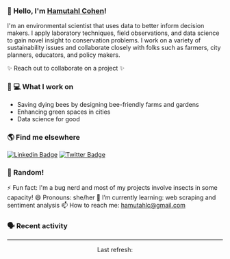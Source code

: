 ### 👋 Hello, I'm [Hamutahl Cohen](https://hamutahlcohen.squarespace.com/)!

I'm an environmental scientist that uses data to better inform decision makers. I apply laboratory techniques, field observations, and data science to gain novel insight to conservation problems. I work on a variety of sustainability issues and collaborate closely with folks such as farmers, city planners, educators, and policy makers.

✨ Reach out to collaborate on a project ✨


### 🤔 💻 What I work on
<!-- THEMES-LIST:START -->
- Saving dying bees by designing bee-friendly farms and gardens
- Enhancing green spaces in cities
- Data science for good
<!-- THEMES-LIST:END -->


### 🌎 Find me elsewhere

[![Linkedin Badge](https://img.shields.io/badge/-LinkedIn-blue?style=flat-square&logo=Linkedin&logoColor=white&link=https://www.linkedin.com/in/hamutahl-cohen-820a484b/)](https://www.linkedin.com/in/hamutahl-cohen-820a484b/)  [![Twitter Badge](https://img.shields.io/badge/-Twitter-1ca0f1?style=flat-square&labelColor=1ca0f1&logo=twitter&logoColor=white&link=https://twitter.com/BeeScientista)](https://twitter.com/BeeScientista)

### 👯 Random!
⚡ Fun fact: I'm a bug nerd and most of my projects involve insects in some capacity!
😄 Pronouns: she/her
🌱 I’m currently learning: web scraping and sentiment analysis
📫 How to reach me: hamutahlc@gmail.com 

### 🗣 Recent activity

<!--GITHUB_ACTIVITY:{"rows": 5}-->

---
<p align="center">
  Last refresh: 
  <b><!--TIMESTAMP--></b>
</p>
